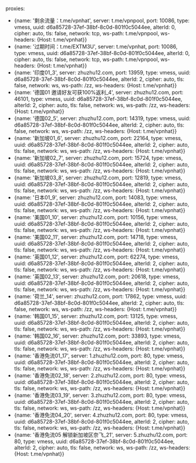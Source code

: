 proxies:
  - {name: '剩余流量：t.me/vpnhat', server: t.me/vpnpool, port: 10086, type: vmess, uuid: d6a85728-37ef-38bf-8c0d-801f0c5044ee, alterId: 0, cipher: auto, tls: false, network: tcp, ws-path: t.me/vpnpool, ws-headers: {Host: t.me/vpnhat}}
  - {name: '过期时间：t.me/EXTM3U', server: t.me/vpnhat, port: 10086, type: vmess, uuid: d6a85728-37ef-38bf-8c0d-801f0c5044ee, alterId: 0, cipher: auto, tls: false, network: tcp, ws-path: t.me/vpnpool, ws-headers: {Host: t.me/vpnhat}}
  - {name: '印度01_3', server: zhuzhu12.com, port: 13959, type: vmess, uuid: d6a85728-37ef-38bf-8c0d-801f0c5044ee, alterId: 2, cipher: auto, tls: false, network: ws, ws-path: /zz, ws-headers: {Host: t.me/vpnhat}}
  - {name: '德国01 邀请好友可获100%返利_4', server: zhuzhu12.com, port: 46101, type: vmess, uuid: d6a85728-37ef-38bf-8c0d-801f0c5044ee, alterId: 2, cipher: auto, tls: false, network: ws, ws-path: /zz, ws-headers: {Host: t.me/vpnhat}}
  - {name: '德国02_5', server: zhuzhu12.com, port: 14319, type: vmess, uuid: d6a85728-37ef-38bf-8c0d-801f0c5044ee, alterId: 2, cipher: auto, tls: false, network: ws, ws-path: /zz, ws-headers: {Host: t.me/vpnhat}}
  - {name: '新加坡01_6', server: zhuzhu12.com, port: 22164, type: vmess, uuid: d6a85728-37ef-38bf-8c0d-801f0c5044ee, alterId: 2, cipher: auto, tls: false, network: ws, ws-path: /zz, ws-headers: {Host: t.me/vpnhat}}
  - {name: '新加坡02_7', server: zhuzhu12.com, port: 15724, type: vmess, uuid: d6a85728-37ef-38bf-8c0d-801f0c5044ee, alterId: 2, cipher: auto, tls: false, network: ws, ws-path: /zz, ws-headers: {Host: t.me/vpnhat}}
  - {name: '新加坡03_8', server: zhuzhu12.com, port: 12819, type: vmess, uuid: d6a85728-37ef-38bf-8c0d-801f0c5044ee, alterId: 2, cipher: auto, tls: false, network: ws, ws-path: /zz, ws-headers: {Host: t.me/vpnhat}}
  - {name: '日本01_9', server: zhuzhu12.com, port: 14083, type: vmess, uuid: d6a85728-37ef-38bf-8c0d-801f0c5044ee, alterId: 2, cipher: auto, tls: false, network: ws, ws-path: /zz, ws-headers: {Host: t.me/vpnhat}}
  - {name: '美国01_10', server: zhuzhu12.com, port: 10156, type: vmess, uuid: d6a85728-37ef-38bf-8c0d-801f0c5044ee, alterId: 2, cipher: auto, tls: false, network: ws, ws-path: /zz, ws-headers: {Host: t.me/vpnhat}}
  - {name: '美国02_11', server: zhuzhu12.com, port: 14718, type: vmess, uuid: d6a85728-37ef-38bf-8c0d-801f0c5044ee, alterId: 2, cipher: auto, tls: false, network: ws, ws-path: /zz, ws-headers: {Host: t.me/vpnhat}}
  - {name: '英国01_12', server: zhuzhu12.com, port: 62274, type: vmess, uuid: d6a85728-37ef-38bf-8c0d-801f0c5044ee, alterId: 2, cipher: auto, tls: false, network: ws, ws-path: /zz, ws-headers: {Host: t.me/vpnhat}}
  - {name: '英国02_13', server: zhuzhu12.com, port: 20618, type: vmess, uuid: d6a85728-37ef-38bf-8c0d-801f0c5044ee, alterId: 2, cipher: auto, tls: false, network: ws, ws-path: /zz, ws-headers: {Host: t.me/vpnhat}}
  - {name: '荷兰_14', server: zhuzhu12.com, port: 17862, type: vmess, uuid: d6a85728-37ef-38bf-8c0d-801f0c5044ee, alterId: 2, cipher: auto, tls: false, network: ws, ws-path: /zz, ws-headers: {Host: t.me/vpnhat}}
  - {name: '韩国01_15', server: zhuzhu12.com, port: 13125, type: vmess, uuid: d6a85728-37ef-38bf-8c0d-801f0c5044ee, alterId: 2, cipher: auto, tls: false, network: ws, ws-path: /zz, ws-headers: {Host: t.me/vpnhat}}
  - {name: '韩国02_16', server: zhuzhu12.com, port: 33893, type: vmess, uuid: d6a85728-37ef-38bf-8c0d-801f0c5044ee, alterId: 2, cipher: auto, tls: false, network: ws, ws-path: /zz, ws-headers: {Host: t.me/vpnhat}}
  - {name: '香港免流01_17', server: 1.zhuzhu12.com, port: 80, type: vmess, uuid: d6a85728-37ef-38bf-8c0d-801f0c5044ee, alterId: 2, cipher: auto, tls: false, network: ws, ws-path: /zz, ws-headers: {Host: t.me/vpnhat}}
  - {name: '香港免流02_18', server: 2.zhuzhu12.com, port: 80, type: vmess, uuid: d6a85728-37ef-38bf-8c0d-801f0c5044ee, alterId: 2, cipher: auto, tls: false, network: ws, ws-path: /zz, ws-headers: {Host: t.me/vpnhat}}
  - {name: '香港免流03_19', server: 3.zhuzhu12.com, port: 80, type: vmess, uuid: d6a85728-37ef-38bf-8c0d-801f0c5044ee, alterId: 2, cipher: auto, tls: false, network: ws, ws-path: /zz, ws-headers: {Host: t.me/vpnhat}}
  - {name: '香港免流04_20', server: 4.zhuzhu12.com, port: 80, type: vmess, uuid: d6a85728-37ef-38bf-8c0d-801f0c5044ee, alterId: 2, cipher: auto, tls: false, network: ws, ws-path: /zz, ws-headers: {Host: t.me/vpnhat}}
  - {name: '香港免流05 解锁新加坡区奈飞_21', server: 5.zhuzhu12.com, port: 80, type: vmess, uuid: d6a85728-37ef-38bf-8c0d-801f0c5044ee, alterId: 2, cipher: auto, tls: false, network: ws, ws-path: /zz, ws-headers: {Host: t.me/vpnhat}}
